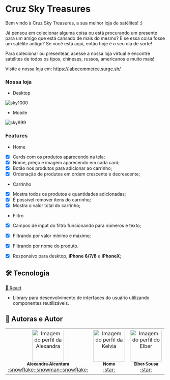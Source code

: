 # Cruz Sky Treasures

Bem vindo à Cruz Sky Treasures, a sua melhor loja de satélites! :)

Já pensou em colecionar alguma coisa ou está procurando um presente para um amigo que está cansado de mais do mesmo?
E se essa coisa fosse um satélite antigo?
Se você está aqui, então hoje é o seu dia de sorte!

Para colecionar ou presentear, acesse a nossa loja virtual e encontre satélites de todos os tipos, chineses, russos, americanos e muito mais!

Visite a nossa loja em: https://labecommerce.surge.sh/

### Nossa loja

- Desktop

![sky1000](https://user-images.githubusercontent.com/63327969/111925040-f293fb80-8a85-11eb-91e7-09dd2b433c3a.png)

- Mobile

![sky999](https://user-images.githubusercontent.com/63327969/111925044-f58eec00-8a85-11eb-901f-0134619d0ffc.png)


### Features

- Home
- [x] Cards com os produtos aparecendo na tela;
- [x] Nome, preço e imagem aparecendo em cada card;
- [x] Botão nos produtos para adicionar ao carrinho;
- [X] Ordenação de produtos em ordem crescente e decrescente;

- Carrinho
- [X] Mostra todos os produtos e quantidades adicionadas;
- [X] É possível remover itens do carrinho;
- [X] Mostra o valor total do carrinho;

- Filtro
- [X] Campos de input do filtro funcionando para números e texto;
- [X] Filtrando por valor mínimo e máximo;
- [X] Filtrando por nome do produto.

- [X] Responsivo para desktop, <strong>iPhone 6/7/8</strong> e <strong>iPhoneX</strong>;

## 🛠 Tecnologia

  <a href="https://pt-br.reactjs.org/">🔗 React</a>

- Library para desenvolvimento de interfaces do usuário utilizando componentes reutilizáveis.

## 🚀 Autoras e Autor
<table>
  <tr>
    <td align="center"><a href="https://github.com/alexa2me">
    <img src="https://avatars.githubusercontent.com/u/63327969?s=460&v=4" width="100px" alt="Imagem do perfil da Alexandra"/>
    <br />
    <sub><b>Alexandra Alcantara</b></sub><br />:snowflake::snowman::snowflake:</td>
    <td align="center"><a href="https://github.com/kelvia-snts">
    <img src="https://avatars.githubusercontent.com/u/69319634?s=460&u=39c21631cb5c8f9c82a5527db4b0c531c83ac09b&v=4" width="100px" alt="Imagem do perfil da Kelvia"/>
    <br />
    <sub><b>Nome</b></sub><br />:star:</td>
    <td align="center"><a href="https://github.com/ElberSousa">
    <img src="https://avatars.githubusercontent.com/u/77744003?s=460&v=4" width="100px" alt="Imagem do perfil do Elber"/>
    <br />
    <sub><b>Elber Sousa</b></sub><br />:star:</td>
</table>
